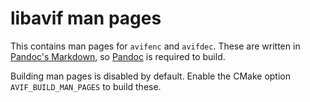 # libavif man pages

This contains man pages for `avifenc` and `avifdec`. These are written in
[Pandoc's Markdown](https://pandoc.org/MANUAL.html#pandocs-markdown), so
[Pandoc](https://pandoc.org/) is required to build.

Building man pages is disabled by default. Enable the CMake option
`AVIF_BUILD_MAN_PAGES` to build these.

